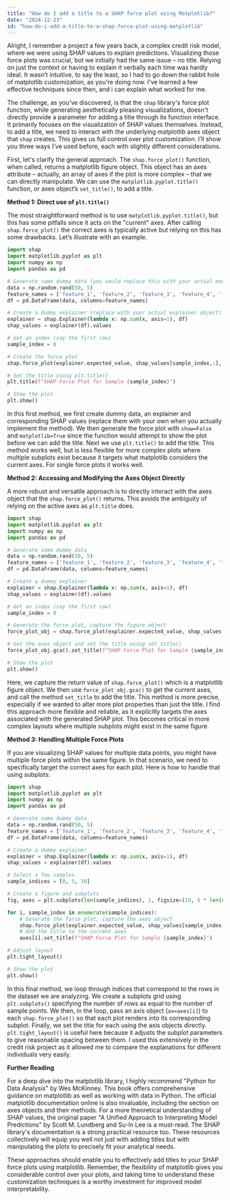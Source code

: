 ```yaml
---
title: "How do I add a title to a SHAP force plot using Matplotlib?"
date: "2024-12-23"
id: "how-do-i-add-a-title-to-a-shap-force-plot-using-matplotlib"
---
```


Alright,  I remember a project a few years back, a complex credit risk model, where we were using SHAP values to explain predictions. Visualizing those force plots was crucial, but we initially had the same issue – no title. Relying on just the context or having to explain it verbally each time was hardly ideal. It wasn’t intuitive, to say the least, so I had to go down the rabbit hole of matplotlib customization, as you're doing now. I've learned a few effective techniques since then, and i can explain what worked for me.

The challenge, as you've discovered, is that the `shap` library's force plot function, while generating aesthetically pleasing visualizations, doesn't directly provide a parameter for adding a title through its function interface. It primarily focuses on the visualization of SHAP values themselves. Instead, to add a title, we need to interact with the underlying matplotlib axes object that `shap` creates. This gives us full control over plot customization. I’ll show you three ways I’ve used before, each with slightly different considerations.

First, let's clarify the general approach. The `shap.force_plot()` function, when called, returns a matplotlib figure object. This object has an axes attribute – actually, an array of axes if the plot is more complex – that we can directly manipulate. We can use the `matplotlib.pyplot.title()` function, or axes object’s `set_title()`, to add a title.

**Method 1: Direct use of `plt.title()`**

The most straightforward method is to use `matplotlib.pyplot.title()`, but this has some pitfalls since it acts on the "current" axes. After calling `shap.force_plot()` the correct axes is typically active but relying on this has some drawbacks. Let’s illustrate with an example.

```python
import shap
import matplotlib.pyplot as plt
import numpy as np
import pandas as pd

# Generate some dummy data (you would replace this with your actual model and data)
data = np.random.rand(50, 5)
feature_names = ['feature_1', 'feature_2', 'feature_3', 'feature_4', 'feature_5']
df = pd.DataFrame(data, columns=feature_names)

# Create a dummy explainer (replace with your actual explainer object)
explainer = shap.Explainer(lambda x: np.sum(x, axis=1), df)
shap_values = explainer(df).values

# Get an index (say the first row)
sample_index = 0

# Create the force plot
shap.force_plot(explainer.expected_value, shap_values[sample_index,:], df.iloc[sample_index,:], show=False, matplotlib=True)

# Set the title using plt.title()
plt.title(f"SHAP Force Plot for Sample {sample_index}")

# Show the plot
plt.show()

```

In this first method, we first create dummy data, an explainer and corresponding SHAP values (replace them with your own when you actually implement the method). We then generate the force plot with `show=False` and `matplotlib=True` since the function would attempt to show the plot before we can add the title. Next we use `plt.title()` to add the title. This method works well, but is less flexible for more complex plots where multiple subplots exist because it targets what matplotlib considers the current axes. For single force plots it works well.

**Method 2: Accessing and Modifying the Axes Object Directly**

A more robust and versatile approach is to directly interact with the axes object that the `shap.force_plot()` returns. This avoids the ambiguity of relying on the active axes as `plt.title` does.

```python
import shap
import matplotlib.pyplot as plt
import numpy as np
import pandas as pd

# Generate some dummy data
data = np.random.rand(50, 5)
feature_names = ['feature_1', 'feature_2', 'feature_3', 'feature_4', 'feature_5']
df = pd.DataFrame(data, columns=feature_names)

# Create a dummy explainer
explainer = shap.Explainer(lambda x: np.sum(x, axis=1), df)
shap_values = explainer(df).values

# Get an index (say the first row)
sample_index = 0

# Generate the force plot, capture the figure object
force_plot_obj = shap.force_plot(explainer.expected_value, shap_values[sample_index,:], df.iloc[sample_index,:], show=False, matplotlib=True)

# Get the axes object and set the title using set_title()
force_plot_obj.gca().set_title(f"SHAP Force Plot for Sample {sample_index}")

# Show the plot
plt.show()
```

Here, we capture the return value of `shap.force_plot()` which is a matplotlib figure object. We then use `force_plot_obj.gca()` to get the current axes, and call the method `set_title` to add the title. This method is more precise, especially if we wanted to alter more plot properties than just the title. I find this approach more flexible and reliable, as it explicitly targets the axes associated with the generated SHAP plot. This becomes critical in more complex layouts where multiple subplots might exist in the same figure.

**Method 3: Handling Multiple Force Plots**

If you are visualizing SHAP values for multiple data points, you might have multiple force plots within the same figure. In that scenario, we need to specifically target the correct axes for each plot. Here is how to handle that using subplots:

```python
import shap
import matplotlib.pyplot as plt
import numpy as np
import pandas as pd

# Generate some dummy data
data = np.random.rand(50, 5)
feature_names = ['feature_1', 'feature_2', 'feature_3', 'feature_4', 'feature_5']
df = pd.DataFrame(data, columns=feature_names)

# Create a dummy explainer
explainer = shap.Explainer(lambda x: np.sum(x, axis=1), df)
shap_values = explainer(df).values

# Select a few samples
sample_indices = [0, 5, 10]

# Create a figure and subplots
fig, axes = plt.subplots(len(sample_indices), 1, figsize=(10, 5 * len(sample_indices)))

for i, sample_index in enumerate(sample_indices):
    # Generate the force plot, capture the axes object
    shap.force_plot(explainer.expected_value, shap_values[sample_index,:], df.iloc[sample_index,:], show=False, matplotlib=True, ax=axes[i])
    # Add the title to the current axes
    axes[i].set_title(f"SHAP Force Plot for Sample {sample_index}")

# Adjust layout
plt.tight_layout()

# Show the plot
plt.show()
```

In this final method, we loop through indices that correspond to the rows in the dataset we are analyzing. We create a subplots grid using `plt.subplots()` specifying the number of rows as equal to the number of sample points. We then, in the loop, pass an axis object (`ax=axes[i]`) to each `shap.force_plot()` so that each plot renders into its corresponding subplot. Finally, we set the title for each using the axis objects directly. `plt.tight_layout()` is useful here because it adjusts the subplot parameters to give reasonable spacing between them. I used this extensively in the credit risk project as it allowed me to compare the explanations for different individuals very easily.

**Further Reading**

For a deep dive into the matplotlib library, I highly recommend "Python for Data Analysis" by Wes McKinney. This book offers comprehensive guidance on matplotlib as well as working with data in Python. The official matplotlib documentation online is also invaluable, including the section on axes objects and their methods. For a more theoretical understanding of SHAP values, the original paper "A Unified Approach to Interpreting Model Predictions" by Scott M. Lundberg and Su-In Lee is a must-read. The SHAP library's documentation is a strong practical resource too. These resources collectively will equip you well not just with adding titles but with manipulating the plots to precisely fit your analytical needs.

These approaches should enable you to effectively add titles to your SHAP force plots using matplotlib. Remember, the flexibility of matplotlib gives you considerable control over your plots, and taking time to understand these customization techniques is a worthy investment for improved model interpretability.
